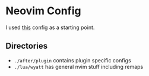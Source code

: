 # Neovim Config

I used [this](https://github.com/ThePrimeagen/init.lua) config as a starting point.

## Directories

- `./after/plugin` contains plugin specific configs
- `./lua/wyatt` has general nvim stuff including remaps
